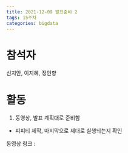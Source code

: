 ```yaml
---
title: 2021-12-09 발표준비 2
tags: 15주차
categories: bigdata
---
```

# 참석자
신지안, 이지혜, 정인향

# 활동
1. 동영상, 발표 계획대로 준비함
- 피피티 제작, 마지막으로 제대로 실행되는지 확인

동영상 링크 : 

